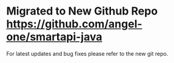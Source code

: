 # Migrated to New Github Repo https://github.com/angel-one/smartapi-java
For latest updates and bug fixes please refer to the new git repo.

